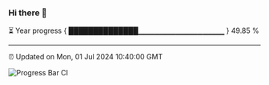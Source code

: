 ### Hi there 👋

⏳ Year progress { ██████████████▁▁▁▁▁▁▁▁▁▁▁▁▁▁▁▁ } 49.85 %

---

⏰ Updated on Mon, 01 Jul 2024 10:40:00 GMT

![Progress Bar CI](https://github.com/IshwaranRudhara/GIT-ACTION/workflows/Progress%20Bar%20CI/badge.svg)
